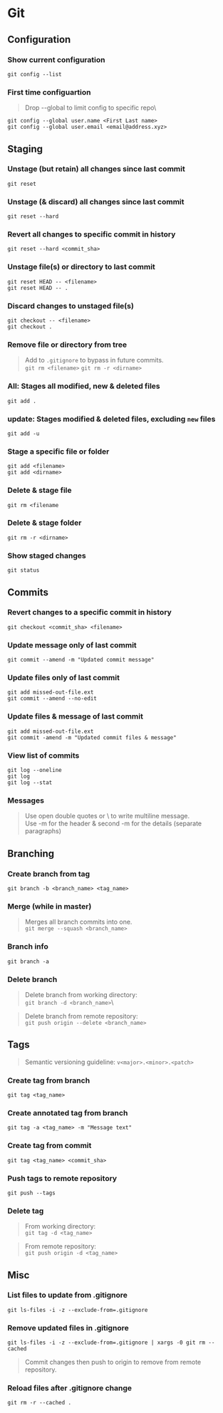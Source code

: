 # Git

## Configuration

### Show current configuration
`git config --list`

### First time configuartion
> Drop --global to limit config to specific repo\

`git config --global user.name <First Last name>`\
`git config --global user.email <email@address.xyz>`

## Staging

### Unstage (but retain) all changes since last commit
`git reset`

### Unstage (& discard) all changes since last commit
`git reset --hard`

### Revert all changes to specific commit in history
`git reset --hard <commit_sha>`

### Unstage file(s) or directory to last commit
`git reset HEAD -- <filename>`\
`git reset HEAD -- .`

### Discard changes to unstaged file(s)
`git checkout -- <filename>`\
`git checkout .`

### Remove file or directory from tree
> Add to `.gitignore` to bypass in future commits.\
`git rm <filename>`
`git rm -r <dirname>`

### All: Stages all modified, new & deleted files
`git add .`

### update: Stages modified & deleted files, excluding `new` files
`git add -u`

### Stage a specific file or folder
`git add <filename>`\
`git add <dirname>`

### Delete & stage file
`git rm <filename`

### Delete & stage folder
`git rm -r <dirname>`

### Show staged changes
`git status`

## Commits

### Revert changes to a specific commit in history
`git checkout <commit_sha> <filename>`

### Update message only of last commit
`git commit --amend -m "Updated commit message"`

### Update files only of last commit
`git add missed-out-file.ext`\
`git commit --amend --no-edit`

### Update files & message of last commit
`git add missed-out-file.ext`\
`git commit -amend -m "Updated commit files & message"`

### View list of commits
`git log --oneline`\
`git log`\
`git log --stat`

### Messages
> Use open double quotes or \ to write multiline message.\
> Use -m for the header & second -m for the details (separate paragraphs)

## Branching

### Create branch from tag
`git branch -b <branch_name> <tag_name>`

### Merge (while in master)
> Merges all branch commits into one.\
`git merge --squash <branch_name>`

### Branch info
`git branch -a`

### Delete branch
> Delete branch from working directory:\
`git branch -d <branch_name>`\

> Delete branch from remote repository:\
`git push origin --delete <branch_name>`

## Tags
> Semantic versioning guideline: `v<major>.<minor>.<patch>`

### Create tag from branch
`git tag <tag_name>`

### Create annotated tag from branch
`git tag -a <tag_name> -m "Message text"`

### Create tag from commit
`git tag <tag_name> <commit_sha>`

### Push tags to remote repository
`git push --tags`

### Delete tag
> From working directory:\
`git tag -d <tag_name>`

> From remote repository:\
`git push origin -d <tag_name>`

## Misc

### List files to update from .gitignore
`git ls-files -i -z --exclude-from=.gitignore`

### Remove updated files in .gitignore
`git ls-files -i -z --exclude-from=.gitignore | xargs -0 git rm --cached`

> Commit changes then push to origin to remove from remote repository.

### Reload files after .gitignore change
`git rm -r --cached .`